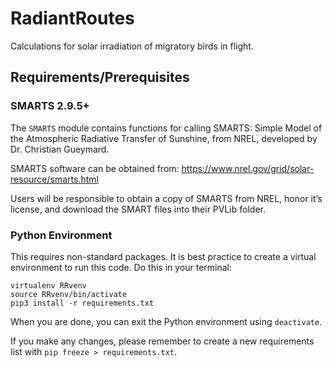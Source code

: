 # RadiantRoutes
Calculations for solar irradiation of migratory birds in flight.

## Requirements/Prerequisites

### SMARTS 2.9.5+

The ``SMARTS`` module contains functions for calling SMARTS: Simple Model of the
Atmospheric Radiative Transfer of Sunshine, from NREL, developed by
Dr. Christian Gueymard.

SMARTS software can be obtained from:
    https://www.nrel.gov/grid/solar-resource/smarts.html

Users will be responsible to obtain a copy of SMARTS  from NREL,
honor it’s license, and download the SMART files into their PVLib folder.

### Python Environment

This requires non-standard packages. It is best practice to create a virtual
environment to run this code. Do this in your terminal:

```
virtualenv RRvenv
source RRvenv/bin/activate
pip3 install -r requirements.txt
```

When you are done, you can exit the Python environment using ``deactivate``.

If you make any changes, please remember to create a new requirements list with
`pip freeze > requirements.txt`.
